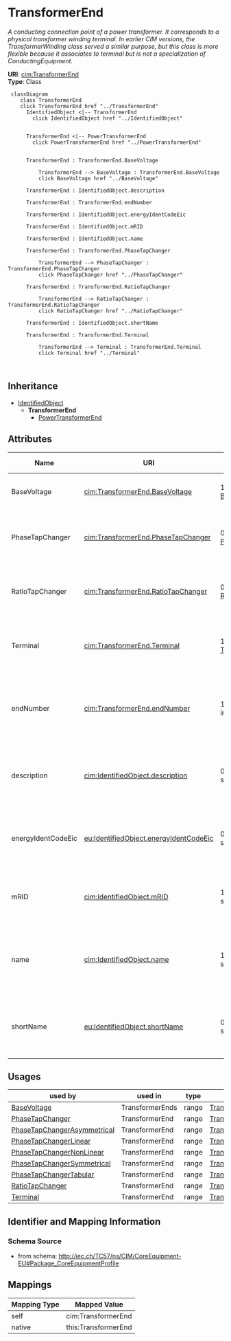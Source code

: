 # TransformerEnd


_A conducting connection point of a power transformer. It corresponds to a physical transformer winding terminal.  In earlier CIM versions, the TransformerWinding class served a similar purpose, but this class is more flexible because it associates to terminal but is not a specialization of ConductingEquipment._





**URI**: [cim:TransformerEnd](http://iec.ch/TC57/CIM100#TransformerEnd)<br />
**Type**: Class




```mermaid
 classDiagram
    class TransformerEnd
    click TransformerEnd href "../TransformerEnd"
      IdentifiedObject <|-- TransformerEnd
        click IdentifiedObject href "../IdentifiedObject"
      

      TransformerEnd <|-- PowerTransformerEnd
        click PowerTransformerEnd href "../PowerTransformerEnd"
      
      
      TransformerEnd : TransformerEnd.BaseVoltage
        
          TransformerEnd --> BaseVoltage : TransformerEnd.BaseVoltage
          click BaseVoltage href "../BaseVoltage"
        
      TransformerEnd : IdentifiedObject.description
        
      TransformerEnd : TransformerEnd.endNumber
        
      TransformerEnd : IdentifiedObject.energyIdentCodeEic
        
      TransformerEnd : IdentifiedObject.mRID
        
      TransformerEnd : IdentifiedObject.name
        
      TransformerEnd : TransformerEnd.PhaseTapChanger
        
          TransformerEnd --> PhaseTapChanger : TransformerEnd.PhaseTapChanger
          click PhaseTapChanger href "../PhaseTapChanger"
        
      TransformerEnd : TransformerEnd.RatioTapChanger
        
          TransformerEnd --> RatioTapChanger : TransformerEnd.RatioTapChanger
          click RatioTapChanger href "../RatioTapChanger"
        
      TransformerEnd : IdentifiedObject.shortName
        
      TransformerEnd : TransformerEnd.Terminal
        
          TransformerEnd --> Terminal : TransformerEnd.Terminal
          click Terminal href "../Terminal"
        
      
```





## Inheritance
* [IdentifiedObject](IdentifiedObject.md)
    * **TransformerEnd**
        * [PowerTransformerEnd](PowerTransformerEnd.md)



## Attributes


| Name | URI | Cardinality and Range | Description | Inheritance |
| ---  | --- | --- | --- | --- |
| BaseVoltage | [cim:TransformerEnd.BaseVoltage](http://iec.ch/TC57/CIM100#TransformerEnd.BaseVoltage) | 1 <br />  [BaseVoltage](BaseVoltage.md)  | Base voltage of the transformer end | direct |
| PhaseTapChanger | [cim:TransformerEnd.PhaseTapChanger](http://iec.ch/TC57/CIM100#TransformerEnd.PhaseTapChanger) | 0..1 <br />  [PhaseTapChanger](PhaseTapChanger.md)  | Phase tap changer associated with this transformer end | direct |
| RatioTapChanger | [cim:TransformerEnd.RatioTapChanger](http://iec.ch/TC57/CIM100#TransformerEnd.RatioTapChanger) | 0..1 <br />  [RatioTapChanger](RatioTapChanger.md)  | Ratio tap changer associated with this transformer end | direct |
| Terminal | [cim:TransformerEnd.Terminal](http://iec.ch/TC57/CIM100#TransformerEnd.Terminal) | 1 <br />  [Terminal](Terminal.md)  | Terminal of the power transformer to which this transformer end belongs | direct |
| endNumber | [cim:TransformerEnd.endNumber](http://iec.ch/TC57/CIM100#TransformerEnd.endNumber) | 1 <br />  integer  | Number for this transformer end, corresponding to the end's order in the powe... | direct |
| description | [cim:IdentifiedObject.description](http://iec.ch/TC57/CIM100#IdentifiedObject.description) | 0..1 <br />  string  | The description is a free human readable text describing or naming the object | [IdentifiedObject](IdentifiedObject.md) |
| energyIdentCodeEic | [eu:IdentifiedObject.energyIdentCodeEic](http://iec.ch/TC57/CIM100-European#IdentifiedObject.energyIdentCodeEic) | 0..1 <br />  string  | The attribute is used for an exchange of the EIC code (Energy identification ... | [IdentifiedObject](IdentifiedObject.md) |
| mRID | [cim:IdentifiedObject.mRID](http://iec.ch/TC57/CIM100#IdentifiedObject.mRID) | 1 <br />  string  | Master resource identifier issued by a model authority | [IdentifiedObject](IdentifiedObject.md) |
| name | [cim:IdentifiedObject.name](http://iec.ch/TC57/CIM100#IdentifiedObject.name) | 1 <br />  string  | The name is any free human readable and possibly non unique text naming the o... | [IdentifiedObject](IdentifiedObject.md) |
| shortName | [eu:IdentifiedObject.shortName](http://iec.ch/TC57/CIM100-European#IdentifiedObject.shortName) | 0..1 <br />  string  | The attribute is used for an exchange of a human readable short name with len... | [IdentifiedObject](IdentifiedObject.md) |





## Usages

| used by | used in | type | used |
| ---  | --- | --- | --- |
| [BaseVoltage](BaseVoltage.md) | TransformerEnds | range | [TransformerEnd](TransformerEnd.md) |
| [PhaseTapChanger](PhaseTapChanger.md) | TransformerEnd | range | [TransformerEnd](TransformerEnd.md) |
| [PhaseTapChangerAsymmetrical](PhaseTapChangerAsymmetrical.md) | TransformerEnd | range | [TransformerEnd](TransformerEnd.md) |
| [PhaseTapChangerLinear](PhaseTapChangerLinear.md) | TransformerEnd | range | [TransformerEnd](TransformerEnd.md) |
| [PhaseTapChangerNonLinear](PhaseTapChangerNonLinear.md) | TransformerEnd | range | [TransformerEnd](TransformerEnd.md) |
| [PhaseTapChangerSymmetrical](PhaseTapChangerSymmetrical.md) | TransformerEnd | range | [TransformerEnd](TransformerEnd.md) |
| [PhaseTapChangerTabular](PhaseTapChangerTabular.md) | TransformerEnd | range | [TransformerEnd](TransformerEnd.md) |
| [RatioTapChanger](RatioTapChanger.md) | TransformerEnd | range | [TransformerEnd](TransformerEnd.md) |
| [Terminal](Terminal.md) | TransformerEnd | range | [TransformerEnd](TransformerEnd.md) |






## Identifier and Mapping Information







### Schema Source


* from schema: http://iec.ch/TC57/ns/CIM/CoreEquipment-EU#Package_CoreEquipmentProfile





## Mappings

| Mapping Type | Mapped Value |
| ---  | ---  |
| self | cim:TransformerEnd |
| native | this:TransformerEnd |




